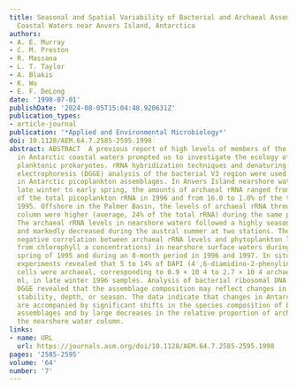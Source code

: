 ```yaml
---
title: Seasonal and Spatial Variability of Bacterial and Archaeal Assemblages in the
  Coastal Waters near Anvers Island, Antarctica
authors:
- A. E. Murray
- C. M. Preston
- R. Massana
- L. T. Taylor
- A. Blakis
- K. Wu
- E. F. DeLong
date: '1998-07-01'
publishDate: '2024-08-05T15:04:48.920631Z'
publication_types:
- article-journal
publication: '*Applied and Environmental Microbiology*'
doi: 10.1128/AEM.64.7.2585-2595.1998
abstract: ABSTRACT  A previous report of high levels of members of the domain Archaea
  in Antarctic coastal waters prompted us to investigate the ecology of Antarctic
  planktonic prokaryotes. rRNA hybridization techniques and denaturing gradient gel
  electrophoresis (DGGE) analysis of the bacterial V3 region were used to study variation
  in Antarctic picoplankton assemblages. In Anvers Island nearshore waters during
  late winter to early spring, the amounts of archaeal rRNA ranged from 17.1 to 3.6%
  of the total picoplankton rRNA in 1996 and from 16.0 to 1.0% of the total rRNA in
  1995. Offshore in the Palmer Basin, the levels of archaeal rRNA throughout the water
  column were higher (average, 24% of the total rRNA) during the same period in 1996.
  The archaeal rRNA levels in nearshore waters followed a highly seasonal pattern
  and markedly decreased during the austral summer at two stations. There was a significant
  negative correlation between archaeal rRNA levels and phytoplankton levels (as inferred
  from chlorophyll a concentrations) in nearshore surface waters during the early
  spring of 1995 and during an 8-month period in 1996 and 1997. In situ hybridization
  experiments revealed that 5 to 14% of DAPI (4′,6-diamidino-2-phenylindole)-stained
  cells were archaeal, corresponding to 0.9 × 10 4 to 2.7 × 10 4 archaeal cells per
  ml, in late winter 1996 samples. Analysis of bacterial ribosomal DNA fragments by
  DGGE revealed that the assemblage composition may reflect changes in water column
  stability, depth, or season. The data indicate that changes in Antarctic seasons
  are accompanied by significant shifts in the species composition of bacterioplankton
  assemblages and by large decreases in the relative proportion of archaeal rRNA in
  the nearshore water column.
links:
- name: URL
  url: https://journals.asm.org/doi/10.1128/AEM.64.7.2585-2595.1998
pages: '2585-2595'
volume: '64'
number: '7'
---
```

